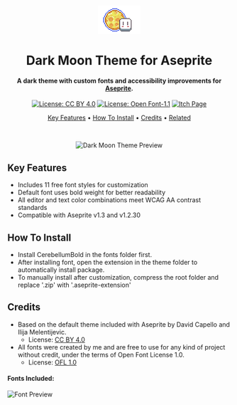 <div align="center">

![Dark Moon Aseprite Icon](https://github.com/emhuo/dark-moon-theme/blob/main/img/moon-aseprite-icon-2x.png?raw=true)

<h1><b>Dark Moon Theme for Aseprite</b></h1>
<h4>A dark theme with custom fonts and accessibility improvements for <a href="https://www.aseprite.org/" target="_blank">Aseprite</a>.</h4>

<p>

[![License: CC BY 4.0](https://img.shields.io/badge/license-CC_BY_4.0-lightgrey#:~:text=license-,License,-OFL)](http://creativecommons.org/licenses/by/4.0/) [![License: Open Font-1.1](https://img.shields.io/badge/license-OFL_1.1-9cf#:~:text=License-,License,-OFL)](https://opensource.org/licenses/OFL-1.1) [![Itch Page](https://img.shields.io/badge/itch.io-published-FA5C5C?logo=itchdotio&logoColor=fff&style=flat)](https://emhuo.itch.io/dark-moon-aseprite-theme)


<p>
  <a href="#key-features">Key Features</a> •
  <a href="#how-to-install">How To Install</a> •
  <a href="#credits">Credits</a> •
  <a href="#related">Related</a>
</p>

<br>

![Dark Moon Theme Preview](https://github.com/emhuo/dark-moon-theme/blob/main/img/theme-demo.gif?raw=true)

</center>
</div>

## Key Features

* Includes 11 free font styles for customization
* Default font uses bold weight for better readability
* All editor and text color combinations meet WCAG AA contrast standards
* Compatible with Aseprite v1.3 and v1.2.30

## How To Install

* Install CerebellumBold in the fonts folder first.
* After installing font, open the extension in the theme folder to automatically install package.
* To manually install after customization, compress the root folder and replace '.zip' with '.aseprite-extension'

## Credits

* Based on the default theme included with Aseprite by David Capello and Ilija Melentijevic.
  - License: <a href="http://creativecommons.org/licenses/by/4.0/">CC BY 4.0</a>
* All fonts were created by me and are free to use for any kind of project without credit, under the terms of Open Font License 1.0.
  - License: <a href="https://opensource.org/licenses/OFL-1.1">OFL 1.0</a>

#### Fonts Included:

![Font Preview](https://github.com/emhuo/dark-moon-theme/blob/main/img/font-preview?raw=true)
